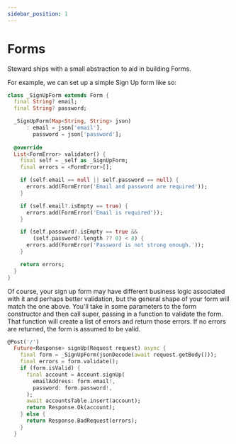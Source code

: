 ```yaml
---
sidebar_position: 1
---
```


# Forms

Steward ships with a small abstraction to aid in building Forms.

For example, we can set up a simple Sign Up form like so: 

```dart
class _SignUpForm extends Form {
  final String? email;
  final String? password;

  _SignUpForm(Map<String, String> json)
      : email = json['email'],
        password = json['password'];
  
  @override
  List<FormError> validator() {
    final self = _self as _SignUpForm;
    final errors = <FormError>[];

    if (self.email == null || self.password == null) {
      errors.add(FormError('Email and password are required'));
    }

    if (self.email?.isEmpty == true) {
      errors.add(FormError('Email is required'));
    }

    if (self.password?.isEmpty == true &&
        (self.password?.length ?? 0) < 8) {
      errors.add(FormError('Password is not strong enough.'));
    }

    return errors;
  }
}
```

Of course, your sign up form may have different business logic associated with it and perhaps better validation, but the general shape of your form will match the one above. You'll take in some parameters to the form constructor and then call super, passing in a function to validate the form. That function will create a list of errors and return those errors. If no errors are returned, the form is assumed to be valid. 


```dart
@Post('/')
  Future<Response> signUp(Request request) async {
    final form = _SignUpForm(jsonDecode(await request.getBody()));
    final errors = form.validate();
    if (form.isValid) {
      final account = Account.signUp(
        emailAddress: form.email!,
        password: form.password!,
      );
      await accountsTable.insert(account);
      return Response.Ok(account);
    } else {
      return Response.BadRequest(errors);
    }
  }
```